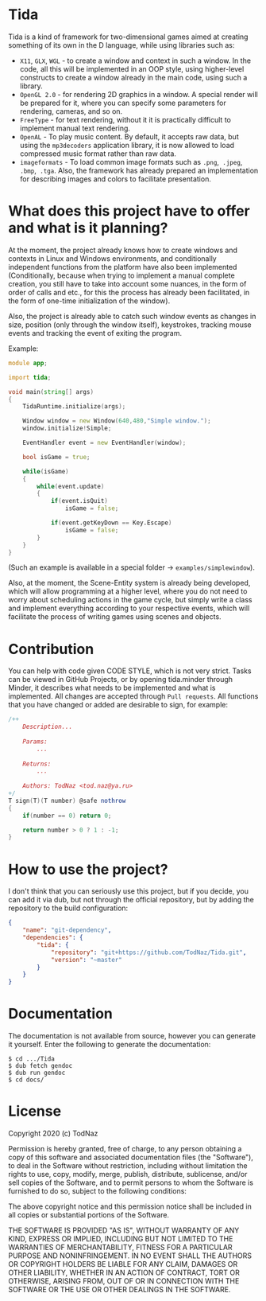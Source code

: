 # Tida
Tida is a kind of framework for two-dimensional games aimed at creating something of its own in the D language, while using libraries such as:
* `X11`, `GLX`, `WGL` - to create a window and context in such a window. In the code, all this will be implemented in an OOP style, using higher-level constructs to create a window already in the main code, using such a library.
* `OpenGL 2.0` - for rendering 2D graphics in a window. A special render will be prepared for it, where you can specify some parameters for rendering, cameras, and so on.
* `FreeType` - for text rendering, without it it is practically difficult to implement manual text rendering.
* `OpenAL` - To play music content. By default, it accepts raw data, but using the `mp3decoders` application library, it is now allowed to load compressed music format rather than raw data.
* `imageformats` - To load common image formats such as `.png`,` .jpeg`, `.bmp`,` .tga`. Also, the framework has already prepared an implementation for describing images and colors to facilitate presentation.

# What does this project have to offer and what is it planning?
At the moment, the project already knows how to create windows and contexts in Linux and Windows environments, and conditionally independent functions from the platform have also been implemented (Conditionally, because when trying to implement a manual complete creation, you still have to take into account some nuances, in the form of order of calls and etc., for this the process has already been facilitated, in the form of one-time initialization of the window).

Also, the project is already able to catch such window events as changes in size, position (only through the window itself), keystrokes, tracking mouse events and tracking the event of exiting the program.

Example:
```D
module app;

import tida;

void main(string[] args)
{
    TidaRuntime.initialize(args);

    Window window = new Window(640,480,"Simple window.");
    window.initialize!Simple;

    EventHandler event = new EventHandler(window);

    bool isGame = true;

    while(isGame)
    {
        while(event.update)
        {
            if(event.isQuit)
                isGame = false;

            if(event.getKeyDown == Key.Escape)
                isGame = false;
        }
    }
}
```
(Such an example is available in a special folder -> `examples/simplewindow`).

Also, at the moment, the Scene-Entity system is already being developed, which will allow programming at a higher level, where you do not need to worry about scheduling actions in the game cycle, but simply write a class and implement everything according to your respective events, which will facilitate the process of writing games using scenes and objects.

# Contribution
You can help with code given CODE STYLE, which is not very strict. Tasks can be viewed in GitHub Projects, or by opening tida.minder through Minder, it describes what needs to be implemented and what is implemented. All changes are accepted through `Pull requests`. All functions that you have changed or added are desirable to sign, for example:
```D
/++
    Description...
    
    Params:
        ...
        
    Returns:
        ...
        
    Authors: TodNaz <tod.naz@ya.ru>
+/
T sign(T)(T number) @safe nothrow
{
    if(number == 0) return 0;

    return number > 0 ? 1 : -1;
}
```

# How to use the project?
I don't think that you can seriously use this project, but if you decide, you can add it via dub, but not through the official repository, but by adding the repository to the build configuration:
```json
{
    "name": "git-dependency",
    "dependencies": {
        "tida": {
            "repository": "git+https://github.com/TodNaz/Tida.git",
            "version": "~master"
        }
    }
}
```

# Documentation
The documentation is not available from source, however you can generate it yourself. Enter the following to generate the documentation:
```
$ cd .../Tida
$ dub fetch gendoc
$ dub run gendoc
$ cd docs/
```

# License
Copyright 2020 (c) TodNaz

Permission is hereby granted, free of charge, to any person obtaining a copy of this software and associated documentation files (the "Software"), to deal in the Software without restriction, including without limitation the rights to use, copy, modify, merge, publish, distribute, sublicense, and/or sell copies of the Software, and to permit persons to whom the Software is furnished to do so, subject to the following conditions:

The above copyright notice and this permission notice shall be included in all copies or substantial portions of the Software.

THE SOFTWARE IS PROVIDED "AS IS", WITHOUT WARRANTY OF ANY KIND, EXPRESS OR IMPLIED, INCLUDING BUT NOT LIMITED TO THE WARRANTIES OF MERCHANTABILITY, FITNESS FOR A PARTICULAR PURPOSE AND NONINFRINGEMENT. IN NO EVENT SHALL THE AUTHORS OR COPYRIGHT HOLDERS BE LIABLE FOR ANY CLAIM, DAMAGES OR OTHER LIABILITY, WHETHER IN AN ACTION OF CONTRACT, TORT OR OTHERWISE, ARISING FROM, OUT OF OR IN CONNECTION WITH THE SOFTWARE OR THE USE OR OTHER DEALINGS IN THE SOFTWARE.